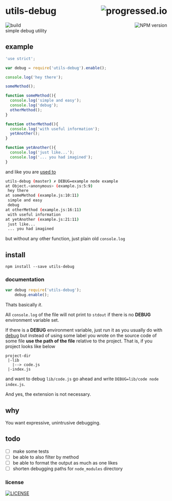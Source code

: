# utils-debug [<img alt="progressed.io" src="http://progressed.io/bar/75" align="right"/>](https://github.com/fehmicansaglam/progressed.io)

[<img alt="build" src="http://img.shields.io/travis/stringparser/utils-debug/master.svg?style=flat-square" align="left"/>](https://travis-ci.org/stringparser/utils-debug/builds)
[<img alt="NPM version" src="http://img.shields.io/npm/v/utils-debug.svg?style=flat-square" align="right"/>](http://www.npmjs.org/package/utils-debug)
<br>
simple debug utility

## example

```js
'use strict';

var debug = require('utils-debug').enable();

console.log('hey there');

someMethod();

function someMethod(){
  console.log('simple and easy');
  console.log('debug');
  otherMethod();
}

function otherMethod(){
  console.log('with useful information');
  yetAnother();
}

function yetAnother(){
  console.log('just like...');
  console.log('... you had imagined');
}
```

and like you are [used to](https://github.com/visionmedia/debug)

```sh
utils-debug (master) ✗ DEBUG=example node example
at Object.<anonymous> (example.js:5:9)
 hey there
at someMethod (example.js:10:11)
 simple and easy
 debug
at otherMethod (example.js:16:11)
 with useful information
at yetAnother (example.js:21:11)
 just like...
 ... you had imagined
```

but without any other function, just plain old `console.log`

## install

    npm install --save utils-debug


### documentation

```js
var debug require('utils-debug');
    debug.enable();
```

Thats basically *it*. 

All `console.log` of the file will not print to `stdout` if there is no **DEBUG** environment variable set. 

If there is a **DEBUG** environment variable, just run it as you usually do with [debug](https://github.com/visionmedia/debug) but instead of using some label you wrote on the source code of some file **use the path of the file** relative to the project. That is, if you project looks like below

```
project-dir
 |-lib
   |--> code.js
 |-index.js
```

and want to debug `lib/code.js` go ahead and write `DEBUG=lib/code node index.js`. 

And yes, the extension is not necessary.

## why

You want expressive, unintrusive debugging.

## todo

 - [ ] make some tests
 - [ ] be able to also filter by method
 - [ ] be able to format the output as much as one likes
 - [ ] shorten debugging paths for `node_modules` directory

### license

[<img alt="LICENSE" src="http://img.shields.io/npm/l/utils-debug.svg?style=flat-square"/>](http://opensource.org/licenses/MIT)
